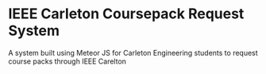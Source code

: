 # IEEE Carleton Coursepack Request System
A system built using Meteor JS for Carleton Engineering students to request course packs through IEEE Carelton 
